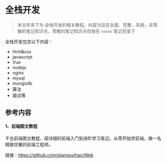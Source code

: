 # 全栈开发

> 本文件夹下为 全栈开发的相关教程，内容为旨在全面、完整、系统，非零散的笔记知识点，零散的笔记知识点存放在 `notes` 笔记目录下

全栈开发包含以下内容：

- html&css
- javascript
- Vue
- nodejs
- nginx
- mysql
- mongodb
- 算法
- 面试等

## 参考内容

#### 1、前端图文教程

千古前端图文教程，超详细的前端入门到进阶学习笔记。从零开始学前端，做一名精致优雅的前端工程师。

链接：https://github.com/qianguyihao/Web

